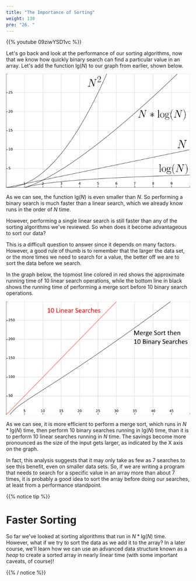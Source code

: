 ```yaml
---
title: "The Importance of Sorting"
weight: 130
pre: "26. "
---
```

{{% youtube 09ziwYSD1vc %}}

Let's go back and look at the performance of our sorting algorithms, now that we know how quickly binary search can find a particular value in an array. Let's add the function $\text{lg}(N)$ to our graph from earlier, shown below.

![Graph 2](/images/7/7.26.graph2.png)
 
As we can see, the function $\text{lg}(N)$ is even smaller than $N$. So performing a binary search is much faster than a linear search, which we already know runs in the order of $N$ time. 

However, performing a single linear search is still faster than any of the sorting algorithms we've reviewed. So when does it become advantageous to sort our data?

This is a difficult question to answer since it depends on many factors. However, a good rule of thumb is to remember that the larger the data set, or the more times we need to search for a value, the better off we are to sort the data before we search. 

In the graph below, the topmost line colored in red shows the approximate running time of $10$ linear search operations, while the bottom line in black shows the running time of performing a merge sort before $10$ binary search operations. 

![Graph 3](/images/7/7.26.graph3.png)
 
As we can see, it is more efficient to perform a merge sort, which runs in $N * \text{lg}(N)$ time, then perform $10$ binary searches running in $\text{lg}(N)$ time, than it is to perform $10$ linear searches running in $N$ time. The savings become more pronounced as the size of the input gets larger, as indicated by the X axis on the graph.

In fact, this analysis suggests that it may only take as few as 7 searches to see this benefit, even on smaller data sets. So, if we are writing a program that needs to search for a specific value in an array more than about 7 times, it is probably a good idea to sort the array before doing our searches, at least from a performance standpoint.

{{% notice tip %}}

# Faster Sorting

So far we've looked at sorting algorithms that run in $N * \text{lg}(N)$ time. However, what if we try to sort the data as we add it to the array? In a later course, we'll learn how we can use an advanced data structure known as a _heap_ to create a sorted array in nearly linear time (with some important caveats, of course)!

{{% / notice %}}
